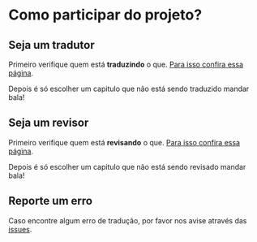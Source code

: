 # Como participar do projeto?

## Seja um tradutor

Primeiro verifique quem está **traduzindo** o que. [Para isso confira essa página](https://github.com/randsonjs/eloquent-javascript/wiki/Tradu%C3%A7%C3%A3o).

Depois é só escolher um capitulo que não está sendo traduzido mandar bala!

## Seja um revisor

Primeiro verifique quem está **revisando** o que. [Para isso confira essa página](https://github.com/randsonjs/eloquent-javascript/wiki/Revis%C3%A3o).

Depois é só escolher um capitulo que não está sendo revisado mandar bala!

## Reporte um erro

Caso encontre algum erro de tradução, por favor nos avise através das [issues](https://github.com/randsonjs/eloquent-javascript/issues).
